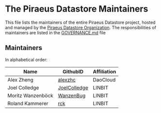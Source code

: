 # The Piraeus Datastore Maintainers

This file lists the maintainers of the entire Piraeus Datastore project, hosted and managed by the
[Piraeus Datastore Organization](https://github.com/piraeusdatastore). The responsibilities of maintainers are listed in
the [GOVERNANCE.md](./GOVERNANCE.md) file

## Maintainers

In alphabetical order:

| Name | GithubID | Affiliation |
|------|----------|-------------|
| Alex Zheng | [alexzhc](https://github.com/alexzhc) | DaoCloud |
| Joel Colledge | [JoelColledge](https://github.com/JoelColledge) | LINBIT |
| Moritz Wanzenböck | [WanzenBug](https://github.com/WanzenBug) | LINBIT |
| Roland Kammerer | [rck](https://github.com/rck) | LINBIT |
